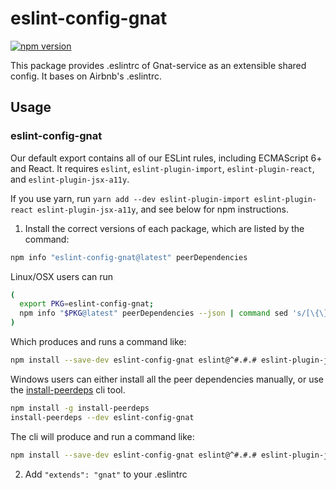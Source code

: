 # eslint-config-gnat

[![npm version](https://badge.fury.io/js/eslint-config-gnat.svg)](http://badge.fury.io/js/eslint-config-gnat)

This package provides .eslintrc of Gnat-service as an extensible shared config. It bases on Airbnb's .eslintrc.

## Usage

### eslint-config-gnat

Our default export contains all of our ESLint rules, including ECMAScript 6+ and React. It requires `eslint`, `eslint-plugin-import`, `eslint-plugin-react`, and `eslint-plugin-jsx-a11y`.

If you use yarn, run `yarn add --dev eslint-plugin-import eslint-plugin-react eslint-plugin-jsx-a11y`, and see below for npm instructions.

1. Install the correct versions of each package, which are listed by the command:

  ```sh
  npm info "eslint-config-gnat@latest" peerDependencies
  ```

  Linux/OSX users can run

  ```sh
  (
    export PKG=eslint-config-gnat;
    npm info "$PKG@latest" peerDependencies --json | command sed 's/[\{\},]//g ; s/: /@/g' | xargs npm install --save-dev "$PKG@latest"
  )
  ```

  Which produces and runs a command like:

  ```sh
  npm install --save-dev eslint-config-gnat eslint@^#.#.# eslint-plugin-jsx-a11y@^#.#.# eslint-plugin-import@^#.#.# eslint-plugin-react@^#.#.#
  ```

  Windows users can either install all the peer dependencies manually, or use the [install-peerdeps](https://github.com/nathanhleung/install-peerdeps) cli tool.

  ```sh
  npm install -g install-peerdeps
  install-peerdeps --dev eslint-config-gnat
  ```

  The cli will produce and run a command like:

  ```sh
  npm install --save-dev eslint-config-gnat eslint@^#.#.# eslint-plugin-jsx-a11y@^#.#.# eslint-plugin-import@^#.#.# eslint-plugin-react@^#.#.#
  ```

2. Add `"extends": "gnat"` to your .eslintrc

